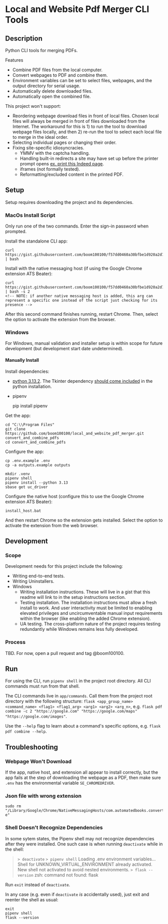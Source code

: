 # Local and Website Pdf Merger CLI Tools

## Description

Python CLI tools for merging PDFs.

Features
- Combine PDF files from the local computer.
- Convert webpages to PDF and combine them.
- Environment variables can be set to select files, webpages, and the output directory for serial usage.
- Automatically delete downloaded files.
- Automatically open the combined file.

This project won't support:

- Reordering webpage download files in front of local files. Chosen local files will always be merged in front of files downloaded from the Internet. The workaround for this is 1) to run the tool to download webpage files locally, and then 2) re-run the tool to select each local file to merge in the ideal order.
- Selecting individual pages or changing their order.
- Fixing site-specific idiosyncracies.
  - YMMV with the captcha handling.
  - Handling built-in redirects a site may have set up before the printer prompt opens [ex. print this Indeed page](https://www.indeed.com/jobs?q=sm&l=New+York%2C+NY&from=searchOnHP&vjk=0bf7023a2547e8c8).
  - iframes (not formally tested).
  - Reformatting/excluded content in the printed PDF.

## Setup

Setup requires downloading the project and its dependencies.

### MacOs Install Script
Only run one of the two commands. Enter the sign-in password when prompted.

Install the standalone CLI app:

    curl https://gist.githubusercontent.com/boom100100/f57dd0460a30bfbe1d920a2d7322d84c/raw/6ea8a1158d51cd2bb4acce9aa350987635df4ea4/install_pdf_combiner.sh | bash

Install with the native messaging host (if using the Google Chrome extension ATS Beater):

    curl https://gist.githubusercontent.com/boom100100/f57dd0460a30bfbe1d920a2d7322d84c/raw/6ea8a1158d51cd2bb4acce9aa350987635df4ea4/install_pdf_combiner.sh | bash -s 2
    <!-- NOTE: if another native messaging host is added, this arg can represent a specific one instead of the script just checking for its presence -->

After this second command finishes running, restart Chrome. Then, select the option to activate the extension from the browser.


### Windows
For Windows, manual validation and installer setup is within scope for future development (but development start date undetermined).
<!-- #### Installer TODO -->
#### Manually Install
<!-- TODO: must test this setup. -->
<!-- TODO: must script this setup. -->
Install dependencies:

- [python 3.13.2](https://www.python.org/downloads/release/python-3132/). The Tkinter dependency [should come included](https://tkdocs.com/tutorial/install.html#installwin) in the python installation.
- pipenv

    pip install pipenv

Get the app:

    cd "C:\\Program Files"
    git clone https://github.com/boom100100/local_and_website_pdf_merger.git convert_and_combine_pdfs
    cd convert_and_combine_pdfs

Configure the app:

    cp .env.example .env
    cp -a outputs.example outputs

    mkdir .venv
    pipenv shell
    pipenv install --python 3.13
    sbase get uc_driver

Configure the native host (configure this to use the Google Chrome extension ATS Beater):

    install_host.bat

And then restart Chrome so the extension gets installed. Select the option to activate the extension from the web browser.


## Development
### Scope
Development needs for this project include the following:

- Writing end-to-end tests.
- Writing Uninstallers.
- Windows
  - Writing installation instructions. These will live in a gist that this readme will link to in the setup instructions section.
  - Testing installation. The installation instructions must allow a fresh install to work. And user interactivity must be limited to enabling elevated privileges and uncircumventable manual input requirements within the browser (like enabling the added Chrome extension).
  - UA testing. The cross-platform nature of the project requires testing redundantly while Windows remains less fully developed.

### Process
TBD. For now, open a pull request and tag @boom100100.

## Run
For using the CLI, run `pipenv shell` in the project root directory. All CLI commands must run from that shell.

The CLI commands live in `app/commands`. Call them from the project root directory with the following structure: `flask <app_group_name> <command_name> <flag1> <flag1_arg> <arg1> <arg2> <arg_n>`, e.g. `flask pdf combine -c 2 "https://google.com" "https://google.com/maps" "https://google.com/images"`. 

Use the `--help` flag to learn about a command's specific options, e.g. `flask pdf combine --help`.


## Troubleshooting

### Webpage Won't Download
If the app, native host, and extension all appear to install correctly, but the app fails at the step of downloading the webpage as a PDF, then make sure `.env` has the environmental variable `SE_CHROMEDRIVER`.

### Json file with wrong extension

    sudo rm "/Library/Google/Chrome/NativeMessagingHosts/com.automatedbooks.convert_and_combine_pdfs.json-e"


### Shell Doesn't Recognize Dependencies

In some sytem states, the Pipenv shell may not recognize dependencies after they were installed. One such case is when running `deactivate` while in the shell:

> `> deactivate`
> `> pipenv shell`
> Loading .env environment variables...
> Shell for UNKNOWN_VIRTUAL_ENVIRONMENT already activated.
> New shell not activated to avoid nested environments.
> `> flask --version`
> zsh: command not found: flask

Run `exit` instead of `deactivate`.

In any case (e.g. even if `deactivate` *is* accidentally used), just exit and reenter the shell as usual:

```
exit 
pipenv shell
flask --version
```
